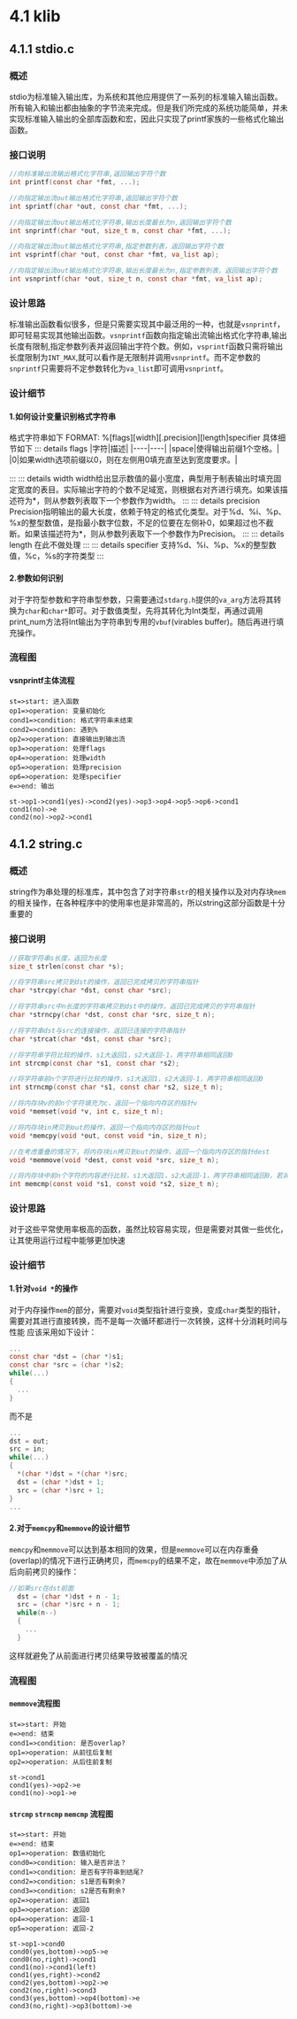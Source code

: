 # 4.1 klib
## 4.1.1 stdio.c
### 概述
  stdio为标准输入输出库，为系统和其他应用提供了一系列的标准输入输出函数。所有输入和输出都由抽象的字节流来完成。但是我们所完成的系统功能简单，并未实现标准输入输出的全部库函数和宏，因此只实现了printf家族的一些格式化输出函数。

### 接口说明
```c
//向标准输出流输出格式化字符串,返回输出字符个数
int printf(const char *fmt, ...);

//向指定输出流out输出格式化字符串,返回输出字符个数
int sprintf(char *out, const char *fmt, ...);

//向指定输出流out输出格式化字符串,输出长度最长为n,返回输出字符个数
int snprintf(char *out, size_t n, const char *fmt, ...);

//向指定输出流out输出格式化字符串,指定参数列表，返回输出字符个数
int vsprintf(char *out, const char *fmt, va_list ap); 

//向指定输出流out输出格式化字符串,输出长度最长为n,指定参数列表，返回输出字符个数
int vsnprintf(char *out, size_t n, const char *fmt, va_list ap);

```

### 设计思路
标准输出函数看似很多，但是只需要实现其中最泛用的一种，也就是``vsnprintf``，即可轻易实现其他输出函数。``vsnprintf``函数向指定输出流输出格式化字符串,输出长度有限制,指定参数列表并返回输出字符个数。例如，``vsprintf``函数只需将输出长度限制为``INT_MAX``,就可以看作是无限制并调用``vsnprintf``。而不定参数的``snprintf``只需要将不定参数转化为``va_list``即可调用``vsnprintf``。

### 设计细节
#### 1.如何设计变量识别格式字符串
格式字符串如下
    FORMAT:
    %[flags][width][.precision][length]specifier
具体细节如下
::: details flags
|字符|描述|
|----|----|
|space|使得输出前缀1个空格。|
|0|如果width选项前缀以0，则在左侧用0填充直至达到宽度要求。|

:::
::: details width
width给出显示数值的最小宽度，典型用于制表输出时填充固定宽度的表目。实际输出字符的个数不足域宽，则根据右对齐进行填充。如果该描述符为*，则从参数列表取下一个参数作为width。
:::
::: details precision
Precision指明输出的最大长度，依赖于特定的格式化类型。对于%d、%i、%p、%x的整型数值，是指最小数字位数，不足的位要在左侧补0，如果超过也不截断。如果该描述符为*，则从参数列表取下一个参数作为Precision。
:::
::: details length
在此不做处理
:::
::: details specifier
支持%d、%i、%p、%x的整型数值，%c，%s的字符类型
:::
#### 2.参数如何识别
对于字符型参数和字符串型参数，只需要通过``stdarg.h``提供的``va_arg``方法将其转换为``char``和``char*``即可。对于数值类型，先将其转化为Int类型，再通过调用print_num方法将Int输出为字符串到专用的``vbuf``(virables buffer)。随后再进行填充操作。

### 流程图
#### vsnprintf主体流程
```flow
st=>start: 进入函数
op1=>operation: 变量初始化
cond1=>condition: 格式字符串未结束
cond2=>condition: 遇到%
op2=>operation: 直接输出到输出流
op3=>operation: 处理flags
op4=>operation: 处理width
op5=>operation: 处理precision
op6=>operation: 处理specifier
e=>end: 输出

st->op1->cond1(yes)->cond2(yes)->op3->op4->op5->op6->cond1
cond1(no)->e
cond2(no)->op2->cond1
```


## 4.1.2 string.c
### 概述
  string作为串处理的标准库，其中包含了对字符串``str``的相关操作以及对内存块``mem``的相关操作，在各种程序中的使用率也是非常高的，所以string这部分函数是十分重要的

### 接口说明
```c
//获取字符串s长度，返回为长度
size_t strlen(const char *s);

//将字符串src拷贝到dst的操作，返回已完成拷贝的字符串指针
char *strcpy(char *dst, const char *src);

//将字符串src中n长度的字符串拷贝到dst中的操作，返回已完成拷贝的字符串指针
char *strncpy(char *dst, const char *src, size_t n);

//将字符串dst与src的连接操作，返回已连接的字符串指针
char *strcat(char *dst, const char *src);

//将字符串字符比较的操作，s1大返回1，s2大返回-1，两字符串相同返回0
int strcmp(const char *s1, const char *s2);

//将字符串前n个字符进行比较的操作，s1大返回1，s2大返回-1，两字符串相同返回0
int strncmp(const char *s1, const char *s2, size_t n);

//将内存块v的前n个字符填充为c，返回一个指向内存区的指针v
void *memset(void *v, int c, size_t n);

//将内存块in拷贝到out的操作，返回一个指向内存区的指针out
void *memcpy(void *out, const void *in, size_t n);

//在考虑重叠的情况下，将内存块in拷贝到out的操作，返回一个指向内存区的指针dest
void *memmove(void *dest, const void *src, size_t n);

//将内存块中前n个字符的内容进行比较，s1大返回1，s2大返回-1，两字符串相同返回0，若非法则返回-2
int memcmp(const void *s1, const void *s2, size_t n);

```
### 设计思路
  对于这些平常使用率极高的函数，虽然比较容易实现，但是需要对其做一些优化，让其使用运行过程中能够更加快速

### 设计细节
####  1.针对``void *``的操作
  对于内存操作``mem``的部分，需要对``void``类型指针进行变换，变成``char``类型的指针，需要对其进行直接转换，而不是每一次循环都进行一次转换，这样十分消耗时间与性能
  应该采用如下设计：
```c
...
const char *dst = (char *)s1;
const char *src = (char *)s2;
while(...)
{
  ...
}
```
  而不是
```c
...
dst = out;
src = in;
while(...)
{
  *(char *)dst = *(char *)src;
  dst = (char *)dst + 1;
  src = (char *)src + 1;
}
...

```

####  2.对于``memcpy``和``memmove``的设计细节
  ``memcpy``和``memmove``可以达到基本相同的效果，但是``memmove``可以在内存重叠(overlap)的情况下进行正确拷贝，而``memcpy``的结果不定，故在``memmove``中添加了从后向前拷贝的操作：
```c
//如果src在dst前面
  dst = (char *)dst + n - 1;
  src = (char *)src + n - 1;
  while(n--)
  {
    ...
  }
```
这样就避免了从前面进行拷贝结果导致被覆盖的情况

### 流程图
####  ``memmove``流程图

```flow
st=>start: 开始
e=>end: 结束
cond1=>condition: 是否overlap?
op1=>operation: 从前往后复制
op2=>operation: 从后往前复制

st->cond1
cond1(yes)->op2->e
cond1(no)->op1->e
```

####  ``strcmp`` ``strncmp`` ``memcmp`` 流程图
```flow
st=>start: 开始
e=>end: 结束
op1=>operation: 数值初始化
cond0=>condition: 输入是否非法？
cond1=>condition: 是否有字符串到结尾?
cond2=>condition: s1是否有剩余?
cond3=>condition: s2是否有剩余?
op2=>operation: 返回1
op3=>operation: 返回0
op4=>operation: 返回-1
op5=>operation: 返回-2

st->op1->cond0
cond0(yes,bottom)->op5->e
cond0(no,right)->cond1
cond1(no)->cond1(left)
cond1(yes,right)->cond2
cond2(yes,bottom)->op2->e
cond2(no,right)->cond3
cond3(yes,bottom)->op4(bottom)->e
cond3(no,right)->op3(bottom)->e
```
